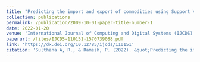 ```yaml
---
title: "Predicting the import and export of commodities using Support Vector Regression and Long Short-Term prediction models"
collection: publications
permalink: /publication/2009-10-01-paper-title-number-1
date: 2022-01-20
venue: 'International Journal of Computing and Digital Systems (IJCDS)'
paperurl: /files/IJCDS-110151-1570739088.pdf
link: 'https://dx.doi.org/10.12785/ijcds/110151'
citation: 'Sulthana A, R., & Ramesh, P. (2022). &quot;Predicting the import and export of commodities using support vector regression and long short-term prediction models.&quot; <i>International Journal of Computing and Digital Systems</i>, 11(1), 635–647, https://dx.doi.org/10.12785/ijcds/110151'
---
```

